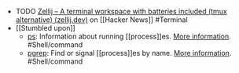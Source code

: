 - TODO [Zellij – A terminal workspace with batteries included (tmux alternative) (zellij.dev)](https://news.ycombinator.com/item?id=39258823) on [[Hacker News]] #Terminal
- [[Stumbled upon]]
  - [ps](https://command-not-found.com/ps): Information about running [[process]]es. [More information](https://manned.org/ps). #Shell/command
  - [pgrep](https://command-not-found.com/pgrep): Find or signal [[process]]es by name. [More information](https://www.man7.org/linux/man-pages/man1/pkill.1.html). #Shell/command
